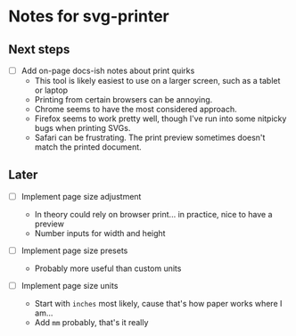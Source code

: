 # Notes for svg-printer

## Next steps

- [ ] Add on-page docs-ish notes about print quirks
  - This tool is likely easiest to use on a larger screen, such as a tablet or laptop
  - Printing from certain browsers can be annoying.
  - Chrome seems to have the most considered approach.
  - Firefox seems to work pretty well, though I've run into some nitpicky bugs when printing SVGs.
  - Safari can be frustrating. The print preview sometimes doesn't match the printed document.

## Later

- [ ] Implement page size adjustment
  - In theory could rely on browser print... in practice, nice to have a preview
  - Number inputs for width and height

- [ ] Implement page size presets
  - Probably more useful than custom units

- [ ] Implement page size units
  - Start with `inches` most likely, cause that's how paper works where I am...
  - Add `mm` probably, that's it really
